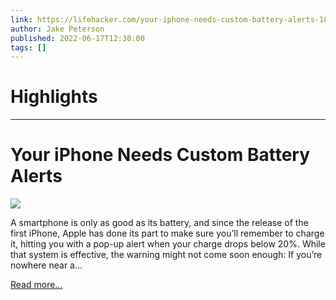 ```yaml
---
link: https://lifehacker.com/your-iphone-needs-custom-battery-alerts-1849076371
author: Jake Peterson
published: 2022-06-17T12:30:00
tags: []
---
```

# Highlights


---
# Your iPhone Needs Custom Battery Alerts
![](https://i.kinja-img.com/gawker-media/image/upload/s--6015VNSo--/c_fit,fl_progressive,q_80,w_636/92cd07f6d3f90694062c4006faebed27.jpg)

A smartphone is only as good as its battery, and since the release of the first iPhone, Apple has done its part to make sure you’ll remember to charge it, hitting you with a pop-up alert when your charge drops below 20%. While that system is effective, the warning might not come soon enough: If you’re nowhere near a…

[Read more...](https://lifehacker.com/your-iphone-needs-custom-battery-alerts-1849076371)